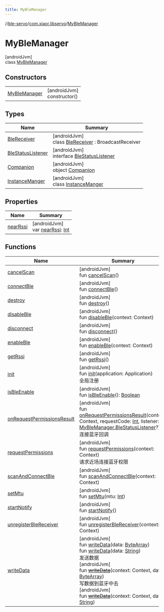 ```yaml
---
title: MyBleManager
---
```

//[ble-servo](../../../index.html)/[com.xiaor.libservo](../index.html)/[MyBleManager](index.html)



# MyBleManager



[androidJvm]\
class [MyBleManager](index.html)



## Constructors


| | |
|---|---|
| [MyBleManager](-my-ble-manager.html) | [androidJvm]<br>constructor() |


## Types


| Name | Summary |
|---|---|
| [BleReceiver](-ble-receiver/index.html) | [androidJvm]<br>class [BleReceiver](-ble-receiver/index.html) : BroadcastReceiver |
| [BleStatusListener](-ble-status-listener/index.html) | [androidJvm]<br>interface [BleStatusListener](-ble-status-listener/index.html) |
| [Companion](-companion/index.html) | [androidJvm]<br>object [Companion](-companion/index.html) |
| [InstanceManger](-instance-manger/index.html) | [androidJvm]<br>class [InstanceManger](-instance-manger/index.html) |


## Properties


| Name | Summary |
|---|---|
| [nearRssi](near-rssi.html) | [androidJvm]<br>var [nearRssi](near-rssi.html): [Int](https://kotlinlang.org/api/latest/jvm/stdlib/kotlin/-int/index.html) |


## Functions


| Name | Summary |
|---|---|
| [cancelScan](cancel-scan.html) | [androidJvm]<br>fun [cancelScan](cancel-scan.html)() |
| [connectBle](connect-ble.html) | [androidJvm]<br>fun [connectBle](connect-ble.html)() |
| [destroy](destroy.html) | [androidJvm]<br>fun [destroy](destroy.html)() |
| [disableBle](disable-ble.html) | [androidJvm]<br>fun [disableBle](disable-ble.html)(context: Context) |
| [disconnect](disconnect.html) | [androidJvm]<br>fun [disconnect](disconnect.html)() |
| [enableBle](enable-ble.html) | [androidJvm]<br>fun [enableBle](enable-ble.html)(context: Context) |
| [getRssi](get-rssi.html) | [androidJvm]<br>fun [getRssi](get-rssi.html)() |
| [init](init.html) | [androidJvm]<br>fun [init](init.html)(application: Application)<br>全局注册 |
| [isBleEnable](is-ble-enable.html) | [androidJvm]<br>fun [isBleEnable](is-ble-enable.html)(): [Boolean](https://kotlinlang.org/api/latest/jvm/stdlib/kotlin/-boolean/index.html) |
| [onRequestPermissionsResult](on-request-permissions-result.html) | [androidJvm]<br>fun [onRequestPermissionsResult](on-request-permissions-result.html)(context: Context, requestCode: [Int](https://kotlinlang.org/api/latest/jvm/stdlib/kotlin/-int/index.html), listener: [MyBleManager.BleStatusListener](-ble-status-listener/index.html)?)<br>连接蓝牙回调 |
| [requestPermissions](request-permissions.html) | [androidJvm]<br>fun [requestPermissions](request-permissions.html)(context: Context)<br>请求近场连接蓝牙权限 |
| [scanAndConnectBle](scan-and-connect-ble.html) | [androidJvm]<br>fun [scanAndConnectBle](scan-and-connect-ble.html)(context: Context) |
| [setMtu](set-mtu.html) | [androidJvm]<br>fun [setMtu](set-mtu.html)(mtu: [Int](https://kotlinlang.org/api/latest/jvm/stdlib/kotlin/-int/index.html)) |
| [startNotify](start-notify.html) | [androidJvm]<br>fun [startNotify](start-notify.html)() |
| [unregisterBleReceiver](unregister-ble-receiver.html) | [androidJvm]<br>fun [unregisterBleReceiver](unregister-ble-receiver.html)(context: Context) |
| [writeData](write-data.html) | [androidJvm]<br>fun [writeData](write-data.html)(data: [ByteArray](https://kotlinlang.org/api/latest/jvm/stdlib/kotlin/-byte-array/index.html))<br>fun [writeData](write-data.html)(data: [String](https://kotlinlang.org/api/latest/jvm/stdlib/kotlin/-string/index.html))<br>发送数据<br>[androidJvm]<br>fun [~~writeData~~](write-data.html)(context: Context, data: [ByteArray](https://kotlinlang.org/api/latest/jvm/stdlib/kotlin/-byte-array/index.html))<br>写数据到蓝牙中去<br>[androidJvm]<br>fun [~~writeData~~](write-data.html)(context: Context, data: [String](https://kotlinlang.org/api/latest/jvm/stdlib/kotlin/-string/index.html)) |

